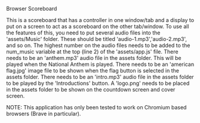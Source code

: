Browser Scoreboard

This is a scoreboard that has a controller in one window/tab and a display to put on a screen to act as a scoreboard on the other tab/window. To use all the features of this, you need to put several audio files into the 'assets/Music' folder. These should be titled 'audio-1.mp3','audio-2.mp3', and so on. The highest number on the audio files needs to be added to the num_music variable at the top (line 2) of the 'assets/app.js' file. There needs to be an 'anthem.mp3' audio file in the assets folder. This will be played when the National Anthem is played. There needs to be an 'american flag.jpg' image file to be shown when the flag button is selected in the assets folder. There needs to be an 'intro.mp3' audio file in the assets folder to be played by the 'Introductions' button. A 'logo.png' needs to be placed in the assets folder to be shown on the countdown screen and cover screen.

NOTE: This application has only been tested to work on Chromium based browsers (Brave in particular).
